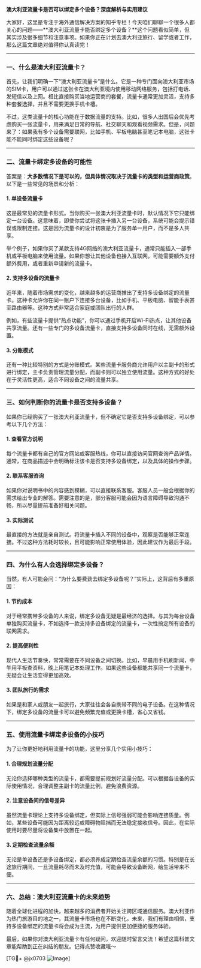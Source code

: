 **澳大利亚流量卡是否可以绑定多个设备？深度解析与实用建议**

大家好，这里是专注于海外通信解决方案的知乎专栏！今天咱们聊聊一个很多人都关心的问题——**澳大利亚流量卡能否绑定多个设备？**这个问题看似简单，但其实涉及很多细节和注意事项。如果你正在计划去澳大利亚旅行、留学或者工作，那么这篇文章绝对值得你认真读完！

---

### **一、什么是澳大利亚流量卡？**
首先，让我们明确一下“澳大利亚流量卡”是什么。它是一种专门面向澳大利亚市场的SIM卡，用户可以通过这张卡在澳大利亚境内使用移动网络服务，包括打电话、发短信以及上网。相比直接购买当地运营商的套餐，流量卡通常更加灵活，支持多种套餐选择，并且不需要更换手机卡槽。

不过，这类流量卡的核心功能在于数据流量的支持。比如，很多人出国后会优先考虑购买一张流量卡，用来满足日常的导航、社交聊天和观看视频需求。但是，问题来了：如果我有多个设备需要联网，比如手机、平板电脑甚至笔记本电脑，这张卡能不能同时绑定这些设备呢？

---

### **二、流量卡绑定多设备的可能性**
答案是：**大多数情况下是可以的，但具体情况取决于流量卡的类型和运营商政策**。以下是一些常见的场景和分析：

#### 1. **单设备流量卡**
这是最常见的流量卡形式。当你购买一张澳大利亚流量卡时，默认情况下它只能绑定一台设备。这意味着，即使你尝试将这张卡插入另一台设备，系统可能会提示错误或限制连接。这是因为流量卡的设计初衷是为了服务单一用户，而不是多人共享。

举个例子，如果你买了某款支持4G网络的澳大利亚流量卡，通常只能插入一部手机或平板电脑来使用流量。如果你想让其他设备也接入互联网，可能需要额外支付额外费用，或者重新申请新的流量卡。

#### 2. **支持多设备的流量卡**
近年来，随着市场需求的变化，越来越多的运营商推出了支持多设备绑定的流量卡。这种卡允许你在同一账户下连接多台设备，比如手机、平板电脑、智能手表甚至路由器等。这种方式非常适合家庭或团队出行的人群。

例如，有些流量卡提供“热点功能”，你可以通过手机开启Wi-Fi热点，让其他设备共享流量。还有一些专门的多设备流量卡，直接支持多设备同时在线，无需额外设置。

#### 3. **分账模式**
还有一种比较特别的方式是分账模式。某些流量卡服务商允许用户以主副卡的形式进行绑定，主卡负责管理流量分配，而副卡则可以独立使用流量。这种方式的好处在于灵活性更高，适合不同设备之间的流量共享。

---

### **三、如何判断你的流量卡是否支持多设备？**
如果你已经购买了一张澳大利亚流量卡，但不确定它是否支持多设备绑定，可以参考以下几个方法：

#### 1. 查看官方说明
每个流量卡都有自己的官方网站或客服热线，你可以直接访问官网查询产品详情。通常，在商品描述中会明确标注该卡是否支持多设备绑定，以及具体的操作步骤。

#### 2. 联系客服咨询
如果你对说明书中的内容感到模糊，可以直接联系客服。客服人员一般会根据你的需求给出专业的解答。需要注意的是，部分客服可能会因为语言障碍导致沟通不畅，所以尽量提前准备好相关问题。

#### 3. 实际测试
最直接的方法就是亲自测试。将流量卡插入不同的设备中，观察是否能够正常连接。不过这种方法耗时较长，且可能影响正常使用体验，因此建议作为最后手段。

---

### **四、为什么有人会选择绑定多设备？**
当然，有人可能会问：“为什么要费劲去绑定多设备呢？”实际上，这背后有多重原因：

#### 1. **节约成本**
对于经常携带多设备的人来说，绑定多设备无疑是最经济的选择。与其为每台设备单独购买流量卡，不如选择一款支持多设备绑定的流量卡，一次性搞定所有设备的联网需求。

#### 2. **提高便利性**
现代人生活节奏快，常常需要在不同设备之间切换。比如，早晨用手机刷新闻，中午用平板查资料，晚上用笔记本处理工作。如果这些设备都能共享同一个流量卡，无疑会让生活变得更加高效。

#### 3. **团队旅行的需求**
如果是和家人或朋友一起旅行，大家往往会各自携带不同的电子设备。在这种情况下，绑定多设备的流量卡可以避免频繁充值或更换卡槽，省心又省钱。

---

### **五、使用流量卡绑定多设备的小技巧**
为了让你更好地利用流量卡的功能，这里分享几个实用小技巧：

#### 1. **合理规划流量分配**
无论你选择哪种类型的流量卡，都需要提前规划好流量分配。可以根据各设备的实际使用情况，合理调整主副卡的流量比例，避免浪费资源。

#### 2. **注意设备间的信号差异**
虽然流量卡理论上支持多设备绑定，但实际上信号强弱可能会影响连接质量。例如，某些设备可能因为距离较远或障碍物阻挡而无法稳定接收信号。因此，在实际使用时要尽量将设备集中放置在一起。

#### 3. **定期检查流量余额**
无论是单设备还是多设备绑定，都必须养成定期检查流量余额的习惯。特别是在长途旅行期间，一旦流量耗尽而未及时充值，可能会导致设备断网，给生活带来不便。

---

### **六、总结：澳大利亚流量卡的未来趋势**
随着全球化进程的加快，越来越多的消费者开始关注跨区域通信服务。澳大利亚作为热门旅游目的地之一，其流量卡市场也在不断变化。未来，我们有理由相信，支持多设备绑定的流量卡将会成为主流，为用户提供更加便捷的服务体验。

最后，如果你对澳大利亚流量卡有任何疑问，欢迎随时留言交流！希望这篇科普文章能帮助到正在纠结的朋友。记得点赞收藏哦～

[TG💪+ @jx0703 ![Image](https://github.com/user-attachments/assets/dbca1d08-cadb-493c-b0ec-ad6f7a83f270)]